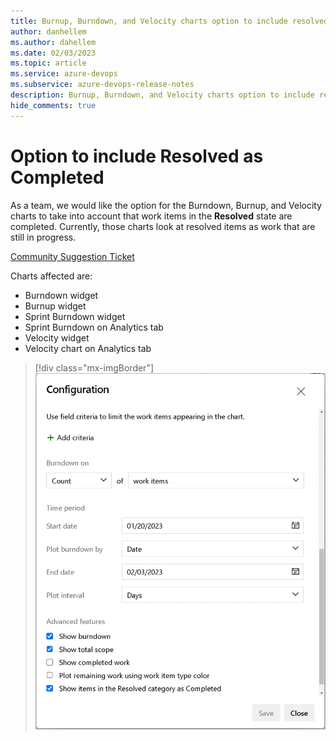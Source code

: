 ```yaml
---
title: Burnup, Burndown, and Velocity charts option to include resolved as completed
author: danhellem
ms.author: dahellem
ms.date: 02/03/2023
ms.topic: article
ms.service: azure-devops
ms.subservice: azure-devops-release-notes
description: Burnup, Burndown, and Velocity charts option to include resolved as completed
hide_comments: true
---
```


# Option to include Resolved as Completed

As a team, we would like the option for the Burndown, Burnup, and Velocity charts to take into account that work items in the **Resolved** state are completed. Currently, those charts look at resolved items as work that are still in progress. 

[Community Suggestion Ticket](https://developercommunity.visualstudio.com/t/allow-burnupburndown-charts-to-include-resolved-wo/578309)

Charts affected are:

- Burndown widget
- Burnup widget
- Sprint Burndown widget
- Sprint Burndown on Analytics tab
- Velocity widget
- Velocity chart on Analytics tab

> [!div class="mx-imgBorder"]
> ![Screen showing otpion to make resolved items track as completed.](media/reporting-resolved-category-as-completed-check.gif)